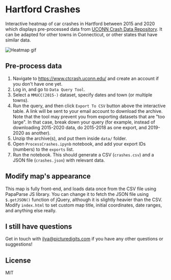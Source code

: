 # Hartford Crashes

Interactive heatmap of car crashes in Hartford between 2015 and 2020 which
displays pre-processed data from [UCONN Crash Data Repository](https://www.ctcrash.uconn.edu/).
It can be adapted for other towns in Connecticut, or other states that have similar data.

![Heatmap gif](./img/demo.gif)

## Pre-process data

1. Navigate to https://www.ctcrash.uconn.edu/ and create an account if you don't have one yet.
2. Log in, and go to `Data Query Tool`.
3. Select a `MMUCC(2015-)` dataset, specify dates and town (or multiple towns).
4. Run the query, and then click `Export To CSV` button above the interactive table. A link will be sent to your email account to download the archive. Note that the tool may prevent you from exporting datasets that are "too large". In that case, break down your query (for example, instead of downloading 2015-2020 data, do 2015-2018
as one export, and 2019-2020 as another).
5. Unzip the archive(s), and put them inside `data/` folder.
6. Open `ProcessCrashes.ipynb` notebook, and add your export IDs (numbers) to the `exports` list.
7. Run the notebook. This should generate a CSV (`crashes.csv`) and a JSON file (`crashes.json`) with relevant data.

## Modify map's appearance

This map is fully front-end, and loads data once from the CSV file using PapaParse JS library. You
can change it to fetch the JSON file using `$.getJSON()` function of jQuery, although it is slightly
heavier than the CSV. Modify `index.html` to set custom map title, initial coordinates, date ranges, and anything else really.

## I still have questions

Get in touch with ilya@picturedigits.com if you have any other questions or suggestions!

## License
MIT
